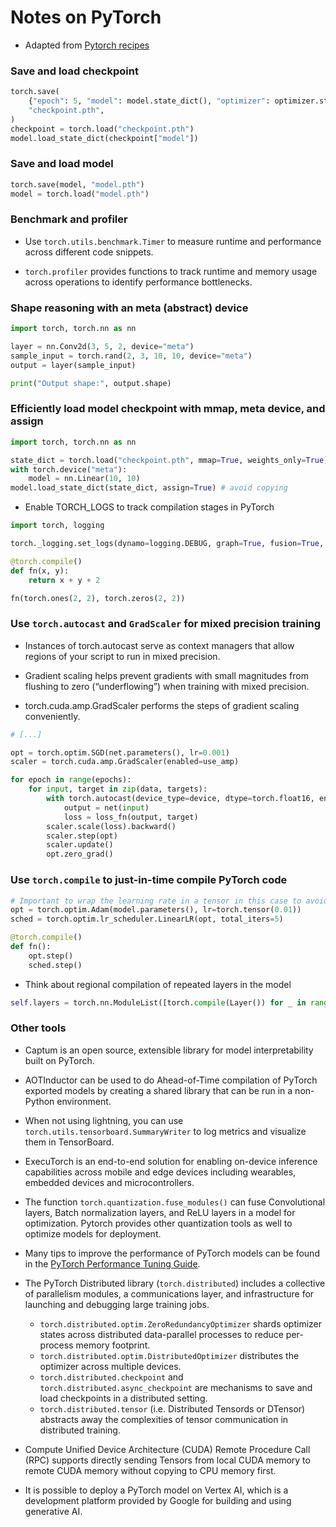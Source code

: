 # Notes on PyTorch

- Adapted from [Pytorch recipes](https://pytorch.org/tutorials/recipes/recipes_index.html)

### Save and load checkpoint

```python
torch.save(
    {"epoch": 5, "model": model.state_dict(), "optimizer": optimizer.state_dict()},
    "checkpoint.pth",
)
checkpoint = torch.load("checkpoint.pth")
model.load_state_dict(checkpoint["model"])
```

### Save and load model

```python
torch.save(model, "model.pth")
model = torch.load("model.pth")
```

### Benchmark and profiler

- Use `torch.utils.benchmark.Timer` to measure runtime and performance across different code snippets.

- `torch.profiler` provides functions to track runtime and memory usage across operations to identify performance bottlenecks.

### Shape reasoning with an meta (abstract) device

```python
import torch, torch.nn as nn

layer = nn.Conv2d(3, 5, 2, device="meta")
sample_input = torch.rand(2, 3, 10, 10, device="meta")
output = layer(sample_input)

print("Output shape:", output.shape)
```

### Efficiently load model checkpoint with mmap, meta device, and assign

```python
import torch, torch.nn as nn

state_dict = torch.load("checkpoint.pth", mmap=True, weights_only=True)
with torch.device("meta"):
    model = nn.Linear(10, 10)
model.load_state_dict(state_dict, assign=True) # avoid copying
```

- Enable TORCH_LOGS to track compilation stages in PyTorch

```python
import torch, logging

torch._logging.set_logs(dynamo=logging.DEBUG, graph=True, fusion=True, output_code=True)

@torch.compile()
def fn(x, y):
    return x + y + 2

fn(torch.ones(2, 2), torch.zeros(2, 2))
```

### Use `torch.autocast` and `GradScaler` for mixed precision training

- Instances of torch.autocast serve as context managers that allow regions of your script to run in mixed precision.

- Gradient scaling helps prevent gradients with small magnitudes from flushing to zero (“underflowing”) when training with mixed precision.

- torch.cuda.amp.GradScaler performs the steps of gradient scaling conveniently.

```python
# [...]

opt = torch.optim.SGD(net.parameters(), lr=0.001)
scaler = torch.cuda.amp.GradScaler(enabled=use_amp)

for epoch in range(epochs):
    for input, target in zip(data, targets):
        with torch.autocast(device_type=device, dtype=torch.float16, enabled=use_amp):
            output = net(input)
            loss = loss_fn(output, target)
        scaler.scale(loss).backward()
        scaler.step(opt)
        scaler.update()
        opt.zero_grad()
```

### Use `torch.compile` to just-in-time compile PyTorch code

```python
# Important to wrap the learning rate in a tensor in this case to avoid multiple compilations
opt = torch.optim.Adam(model.parameters(), lr=torch.tensor(0.01))
sched = torch.optim.lr_scheduler.LinearLR(opt, total_iters=5)

@torch.compile()
def fn():
    opt.step()
    sched.step()
```

- Think about regional compilation of repeated layers in the model

```python
self.layers = torch.nn.ModuleList([torch.compile(Layer()) for _ in range(64)])
```

### Other tools

- Captum is an open source, extensible library for model interpretability built on PyTorch.

- AOTInductor can be used to do Ahead-of-Time compilation of PyTorch exported models by creating a shared library that can be run in a non-Python environment.

- When not using lightning, you can use `torch.utils.tensorboard.SummaryWriter` to log metrics and visualize them in TensorBoard.

- ExecuTorch is an end-to-end solution for enabling on-device inference capabilities across mobile and edge devices including wearables, embedded devices and microcontrollers.

- The function `torch.quantization.fuse_modules()` can fuse Convolutional layers, Batch normalization layers, and ReLU layers in a model for optimization. Pytorch provides other quantization tools as well to optimize models for deployment.

- Many tips to improve the performance of PyTorch models can be found in the [PyTorch Performance Tuning Guide](https://pytorch.org/tutorials/recipes/recipes/tuning_guide.html).

- The PyTorch Distributed library (`torch.distributed`) includes a collective of parallelism modules, a communications layer, and infrastructure for launching and debugging large training jobs.

  - `torch.distributed.optim.ZeroRedundancyOptimizer` shards optimizer states across distributed data-parallel processes to reduce per-process memory footprint.
  - `torch.distributed.optim.DistributedOptimizer` distributes the optimizer across multiple devices.
  - `torch.distributed.checkpoint` and `torch.distributed.async_checkpoint` are mechanisms to save and load checkpoints in a distributed setting.
  - `torch.distributed.tensor` (i.e. Distributed Tensords or DTensor) abstracts away the complexities of tensor communication in distributed training.

- Compute Unified Device Architecture (CUDA) Remote Procedure Call (RPC) supports directly sending Tensors from local CUDA memory to remote CUDA memory without copying to CPU memory first.

- It is possible to deploy a PyTorch model on Vertex AI, which is a development platform provided by Google for building and using generative AI.

